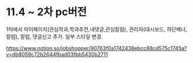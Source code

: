 # 11.4 ~ 2차 pc버전
1차에서
마이페이지(관심학과,학과추천,내댓글,관심칼럼), 관리자(대시보드, 하단배너, 칼럼), 칼럼, 댓글신고 추가.
일부 스타일 변경.

https://www.notion.so/jobshopper/90763f0a1742438ebcc88cd575c1745a?v=db8059c72b2644fbad03fbb5430b2711